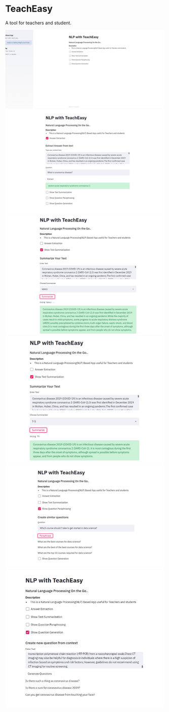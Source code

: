 # TeachEasy
A tool for teachers and student.

<img src="1.jpg">

<img src="2.jpg">


<img src="3.jpg">

<img src="4.jpg">

<img src="5.jpg">

<img src="6.jpg">
